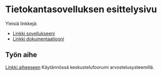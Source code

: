# Tietokantasovelluksen esittelysivu

Yleisiä linkkejä:

* [Linkki sovellukseeni](https://4.0.4)
* [Linkki dokumentaatiooni](https://github.com/xbexbex/Tsoha-Bootstrap/blob/master/doc/dokumentaatio.pdf)

## Työn aihe

[Linkki aiheeseen](http://advancedkittenry.github.io/suunnittelu_ja_tyoymparisto/aiheet/Keskustelufoorumi.html)
Käytännössä keskustelufoorumi arvostelusysteemillä.
